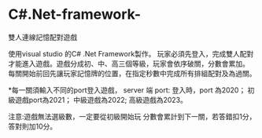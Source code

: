 # C#.Net-framework-
雙人連線記憶配對遊戲

使用visual studio 的C# .Net Framework製作。
玩家必須先登入，完成雙人配對才能進入遊戲。遊戲分成初、中、高三個等級，玩家會依序破關，分數會累加。 每關開始前回先讓玩家記憶牌的位置，在指定秒數中完成所有排組配對及為過關。

*每一關須輸入不同的port登入遊戲，
server 端 port:
登入時，port 為2020；
初級遊戲port為2021；
中級遊戲為2022;
高級遊戲為2023。

注意:遊戲無法選級數，一定要從初級開始玩
分數會累計到下一關，若答錯扣1分，答對則加10分。

